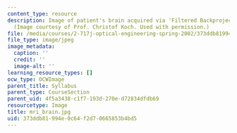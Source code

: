 ```yaml
---
content_type: resource
description: Image of patient's brain acquired via 'Filtered Backprojection' technique.
  (Image courtesy of Prof. Christof Koch. Used with permission.)
file: /media/courses/2-717j-optical-engineering-spring-2002/373ddb81994e0c64f2d70665853b4bd5_mri_brain.jpg
file_type: image/jpeg
image_metadata:
  caption: ''
  credit: ''
  image-alt: ''
learning_resource_types: []
ocw_type: OCWImage
parent_title: Syllabus
parent_type: CourseSection
parent_uid: 4f5a3438-c1f7-193d-270e-d72834dfdb69
resourcetype: Image
title: mri_brain.jpg
uid: 373ddb81-994e-0c64-f2d7-0665853b4bd5
---
```

